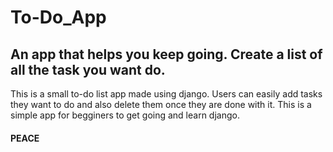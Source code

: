 # To-Do_App

## An app that helps you keep going. Create a list of all the task you want do. 

This is a small to-do list app made using django. Users can easily add tasks they want to do and also delete them once they are done with it. This is a simple app for begginers to get going and learn django.

#### PEACE
